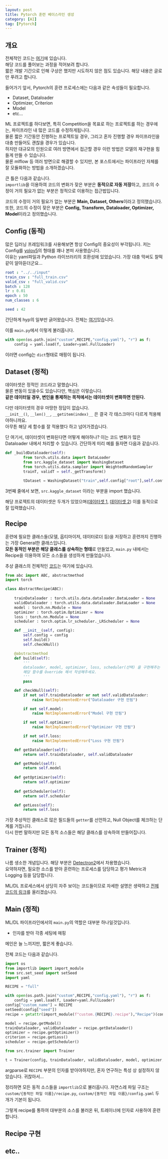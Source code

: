 ```yaml
---
layout: post
title: Pytorch 훈련 베이스라인 생성
category: [AI]
tag: [Pytorch] 
---
```


## 개요

전체적인 코드는 [여기](https://github.com/boostcampaitech2/final-project-level3-cv-04/tree/main/model_lab/frame_classification)에 있습니다.  
해당 코드를 풀어보는 과정을 적어보려 합니다.  
짧은 개발 기간으로 인해 구상은 했지만 시도하지 않은 점도 있습니다. 해당 내용은 글로만 푸려고 합니다.  

들어가기 앞서, Pytorch의 훈련 프로세스에는 다음과 같은 속성들이 필요합니다.  
- Dataset, Dataloader
- Optimizer, Criterion
- Model
- etc...

ML 프로젝트를 하다보면, 특히 Competition을 목표로 하는 프로젝트를 하는 경우에는, 파이프라인 내 많은 코드를 수정하게됩니다.  
물론 짧은 기간동안 진행하는 프로젝트일 경우, 그리고 혼자 진행할 경우 파이프라인을 대충 만들어도 괜찮을 경우가 있습니다.  
하지만 대규모의 인원으로 여러 방면에서 접근할 경우 이런 방법은 모델의 재구현을 힘들게 만들 수 있습니다.  
물론 mlflow 등 여러 방면으로 해결할 수 있지만, 본 포스트에서는 파이프라인 자체를 잘 모듈화하는 방법을 소개하겠습니다.  

큰 틀은 다음과 같습니다.  
`importlib`을 이용하여 코드의 변화가 잦은 부분은 **동적으로 자동 저장**하고, 코드의 수정이 거의 필요가 없는 부분은 정적으로 이용하는 접근법입니다.  

코드의 수정이 거의 필요가 없는 부분은 **Main, Dataset, Others**이라고 정의했습니다.  
또한, 코드의 수정이 잦은 부분은 **Config, Transform, Dataloader, Optimizer, Model**이라고 정의했습니다. 

## Config (동적)

많은 딥러닝 프레임워크를 사용해보면 항상 Config의 중요성이 부각됩니다. 저는 Config를 [yolov5](https://github.com/ultralytics/yolov5/tree/master/data/hyps)의 형태를 꽤나 본떠 사용했습니다.  
이유는 yaml파일과 Python 라이브러리의 호환성에 있었습니다. 가장 대충 막써도 찰떡같이 알아듣더군요...  

```yaml
root : "../../input"
train_csv : "full_train.csv"
valid_csv : "full_valid.csv"
batch : 128
lr : 0.01
epoch : 50
num_classes : 6

seed : 42
```

간단하게 hyp의 일부만 긁어왔습니다. 전체는 [여기](https://github.com/boostcampaitech2/final-project-level3-cv-04/blob/main/model_lab/frame_classification/custom/full/config.yaml)있습니다.  

이를 `main.py`에서 이렇게 불러옵니다.  
```py
with open(os.path.join("custom",RECIPE,"config.yaml"), "r") as f:
	config = yaml.load(f, Loader=yaml.FullLoader)
```
이러면 config는 `dict`형태로 매핑이 됩니다.  

## Dataset (정적)

데이터셋은 정적인 코드라고 말했습니다.  
물론 변동이 있을수도 있습니다만, 핵심은 이렇습니다.  
**같은 데이터일 경우, 변인을 통제하는 목적에서는 데이터셋이 변화하면 안된다.**  

다만 데이터셋의 경우 마땅한 정답이 없습니다.  
`__init__()`, `__len()__`, `__getitem(index)__` 은 결국 각 태스크마다 다르게 적용해야하니까요.  
아무튼 해당 세 함수를 잘 적용했다 하고 넘어가겠습니다.  

단 여기서, 데이터셋이 변화된다면 어떻게 해야하나? 이는 코드 변화가 많은 Dataloader 내에서 처리할 수 있습니다. 간단하게 미리 예를 들자면 다음과 같습니다.  

```py
def _buildDataloader(self):
		from torch.utils.data import DataLoader
		from src.kaggle_dataset import WashingDataset
		from torch.utils.data.sampler import WeightedRandomSampler
		trainT, validT = self._getTransform()

		tDataset = WashingDataset("train",self.config["root"],self.config["train_csv"],trainT)
```

3번째 줄에서 보면, `src.kaggle_dataset` 이라는 부분을 import 했습니다.  

해당 프로젝트의 데이터셋은 두개가 있었으며([데이터셋 1](https://github.com/boostcampaitech2/final-project-level3-cv-04/blob/main/model_lab/frame_classification/src/dataset.py), [데이터셋 2](https://github.com/boostcampaitech2/final-project-level3-cv-04/blob/main/model_lab/frame_classification/src/kaggle_dataset.py)) 이를 동적으로 잘 입력했습니다.  

## Recipe

훈련에 필요한 클래스들(모델, 옵티마이저, 데이터로더 등)을 저장하고 훈련까지 진행하는 가장 General한 클래스입니다.  
**모든 동적인 부분은 해당 클래스를 상속하는 형태**로 만들었고, `main.py` 내에서는 Recipe을 이용하여 모든 소스들을 생성하게 만들었습니다.  

추상 클래스의 전체적인 [코드](https://github.com/boostcampaitech2/final-project-level3-cv-04/blob/main/model_lab/frame_classification/src/abc.py)는 여기에 있습니다.  

```py
from abc import ABC, abstractmethod
import torch

class AbstractRecipe(ABC):
	
	trainDataloader : torch.utils.data.dataloader.DataLoader = None
	validDataloader : torch.utils.data.dataloader.DataLoader = None
	model : torch.nn.Module = None
	optimizer : torch.optim.Optimizer = None
	loss : torch.nn.Module = None
	scheduler : torch.optim.lr_scheduler._LRScheduler = None

	def __init__(self, config):	
		self.config = config
		self.build()
		self.checkNull()

	@abstractmethod
	def build(self):
		'''
		dataloader, model, optimizer, loss, scheduler(선택) 을 구현해주는 함수입니다.
		해당 함수를 Override 해서 작성해주세요.
		'''
		pass

	def checkNull(self):
		if not self.trainDataloader or not self.validDataloader:
			raise NotImplementedError("Dataloader 구현 안됨")

		if not self.model:
			raise NotImplementedError("Model 구현 안됨")

		if not self.optimizer:
			raise NotImplementedError("Optimizer 구현 안됨")

		if not self.loss:
			raise NotImplementedError("Loss 구현 안됨")

	def getDataloader(self):
		return self.trainDataloader, self.validDataloader

	def getModel(self):
		return self.model
		
	def getOptimizer(self):
		return self.optimizer
	
	def getScheduler(self):
		return self.scheduler

	def getLoss(self):
		return self.loss
```

가장 추상적인 클래스로 많은 필드들의 `getter`를 선언하고, Null Object를 체크하는 단계를 거칩니다.  
다시 한번 말하지만 모든 동적 소스들은 해당 클래스를 상속하여 만들어집니다.  


## Trainer (정적)

나름 생소한 개념입니다. 해당 부분은 [Detectron2](https://github.com/facebookresearch/detectron2)에서 차용했습니다.  
요약하자면, 필요한 소스를 받아 훈련하는 프로세스를 담당하고 평가 Metric과 Logging 등을 담당합니다.  

ML/DL 프로세스에서 상당히 자주 보이는 코드들이므로 자세한 설명은 생략하고 [전체 코드의 링크](https://github.com/boostcampaitech2/final-project-level3-cv-04/blob/main/model_lab/frame_classification/src/trainer.py)를 올리겠습니다.


## Main (정적)

ML/DL 파이프라인에서의 `main.py`의 역할은 대부분 하나일것입니다.  

- 인자를 받아 각종 세팅에 매핑  

메인은 늘 느끼지만, 짧은게 좋습니다.  

전체 코드는 다음과 같습니다.  

```py
import os
from importlib import import_module
from src.set_seed import setSeed
import yaml

RECIPE = "full"

with open(os.path.join("custom",RECIPE,"config.yaml"), "r") as f:
	config = yaml.load(f, Loader=yaml.FullLoader)
config["custom_name"] = RECIPE
setSeed(config["seed"])
recipe = getattr(import_module(f"custom.{RECIPE}.recipe"),"Recipe")(config)

model = recipe.getModel()
trainDataloader, validDataloader = recipe.getDataloader()
optimizer = recipe.getOptimizer()
criterion = recipe.getLoss()
scheduler = recipe.getScheduler()

from src.trainer import Trainer

t = Trainer(config, trainDataloader, validDataloader, model, optimizer,criterion,scheduler)
```

argparse로 `RECIPE` 부분의 인자를 받아야하지만, 혼자 연구하는 특성 상 설정하지 않았습니다. 귀찮아서...   

정리하면 모든 동적 소스들을 `importlib`으로 불러옵니다. 자연스레 파일 구조는 `custom/{동적인 파일 이름}/recipe.py`, `custom/{동적인 파일 이름}/config.yaml` 두 개가 기본이 됩니다.  

그렇게 recipe를 통하여 대부분의 소스를 불러온 뒤, 트레이너에 인자로 사용하여 훈련합니다.  

## Recipe 구현



## etc..